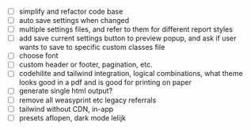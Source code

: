 - [ ] simplify and refactor code base
- [ ] auto save settings when changed
- [ ] multiple settings files, and refer to them for different report styles
- [ ] add save current settings button to preview popup, and ask if user wants to save to specific custom classes file
- [ ] choose font
- [ ] custom header or footer, pagination, etc.
- [ ] codehilite and tailwind integration, logical combinations, what theme looks good in a pdf and is good for printing on paper
- [ ] generate single html output?
- [ ] remove all weasyprint etc legacy referrals
- [ ] tailwind without CDN, in-app
- [ ] presets aflopen, dark mode lelijk